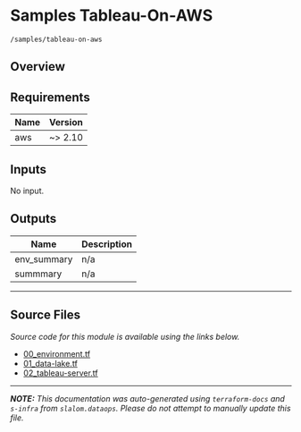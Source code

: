 
# Samples Tableau-On-AWS

`/samples/tableau-on-aws`

## Overview


## Requirements

| Name | Version |
|------|---------|
| aws | ~> 2.10 |

## Inputs

No input.

## Outputs

| Name | Description |
|------|-------------|
| env\_summary | n/a |
| summmary | n/a |

---------------------

## Source Files

_Source code for this module is available using the links below._

* [00_environment.tf](https://github.com/slalom-ggp/dataops-infra/tree/master//samples/tableau-on-aws/00_environment.tf)
* [01_data-lake.tf](https://github.com/slalom-ggp/dataops-infra/tree/master//samples/tableau-on-aws/01_data-lake.tf)
* [02_tableau-server.tf](https://github.com/slalom-ggp/dataops-infra/tree/master//samples/tableau-on-aws/02_tableau-server.tf)

---------------------

_**NOTE:** This documentation was auto-generated using
`terraform-docs` and `s-infra` from `slalom.dataops`.
Please do not attempt to manually update this file._
